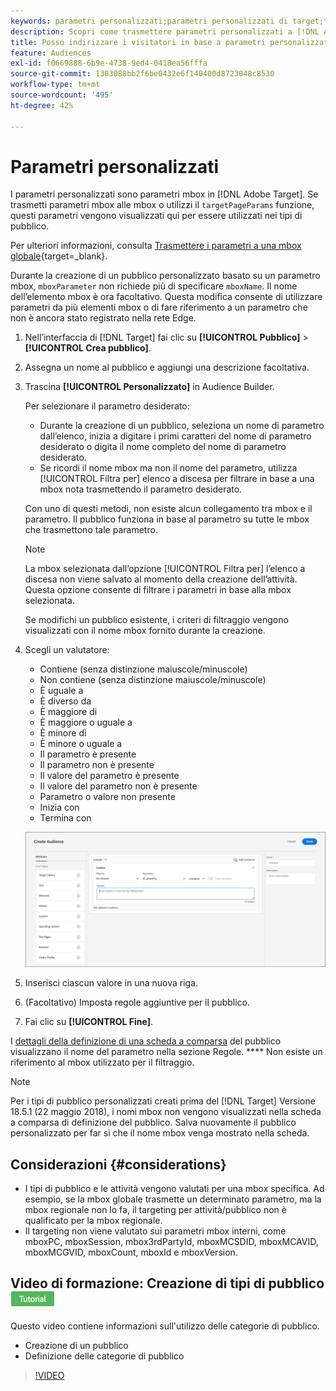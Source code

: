 ```yaml
---
keywords: parametri personalizzati;parametri personalizzati di target;targetpageparams;parametri mbox di targeting
description: Scopri come trasmettere parametri personalizzati a [!DNL Adobe Target] per l’utilizzo in audience.
title: Posso indirizzare i visitatori in base a parametri personalizzati?
feature: Audiences
exl-id: f0669888-6b9e-4738-9ed4-0418ea56fffa
source-git-commit: 1383088bb2f6be0432e6f140400d8723048c8530
workflow-type: tm+mt
source-wordcount: '495'
ht-degree: 42%

---
```


# Parametri personalizzati

I parametri personalizzati sono parametri mbox in [!DNL Adobe Target]. Se trasmetti parametri mbox alle mbox o utilizzi il `targetPageParams` funzione, questi parametri vengono visualizzati qui per essere utilizzati nei tipi di pubblico.

Per ulteriori informazioni, consulta [Trasmettere i parametri a una mbox globale](https://experienceleague.corp.adobe.com/docs/target-dev/developer/client-side/global-mbox/pass-parameters-to-global-mbox.html?lang=it){target=_blank}.

Durante la creazione di un pubblico personalizzato basato su un parametro mbox, `mboxParameter` non richiede più di specificare `mboxName`. Il nome dell’elemento mbox è ora facoltativo. Questa modifica consente di utilizzare parametri da più elementi mbox o di fare riferimento a un parametro che non è ancora stato registrato nella rete Edge.

1. Nell’interfaccia di [!DNL Target] fai clic su **[!UICONTROL Pubblico]** > **[!UICONTROL Crea pubblico]**.
1. Assegna un nome al pubblico e aggiungi una descrizione facoltativa.
1. Trascina **[!UICONTROL Personalizzato]** in Audience Builder.

   Per selezionare il parametro desiderato:

   * Durante la creazione di un pubblico, seleziona un nome di parametro dall’elenco, inizia a digitare i primi caratteri del nome di parametro desiderato o digita il nome completo del nome di parametro desiderato.
   * Se ricordi il nome mbox ma non il nome del parametro, utilizza [!UICONTROL Filtra per] elenco a discesa per filtrare in base a una mbox nota trasmettendo il parametro desiderato.

   Con uno di questi metodi, non esiste alcun collegamento tra mbox e il parametro. Il pubblico funziona in base al parametro su tutte le mbox che trasmettono tale parametro.

   >[!NOTE]
   >
   >La mbox selezionata dall’opzione [!UICONTROL Filtra per] l’elenco a discesa non viene salvato al momento della creazione dell’attività. Questa opzione consente di filtrare i parametri in base alla mbox selezionata.

   Se modifichi un pubblico esistente, i criteri di filtraggio vengono visualizzati con il nome mbox fornito durante la creazione.

1. Scegli un valutatore:

   * Contiene (senza distinzione maiuscole/minuscole)
   * Non contiene (senza distinzione maiuscole/minuscole)
   * È uguale a
   * È diverso da
   * È maggiore di
   * È maggiore o uguale a
   * È minore di
   * È minore o uguale a
   * Il parametro è presente
   * Il parametro non è presente
   * Il valore del parametro è presente
   * Il valore del parametro non è presente
   * Parametro o valore non presente
   * Inizia con
   * Termina con

   ![Parametro per pubblico Personalizzato](assets/custom.png)

1. Inserisci ciascun valore in una nuova riga.
1. (Facoltativo) Imposta regole aggiuntive per il pubblico.
1. Fai clic su **[!UICONTROL Fine]**.

I [dettagli della definizione di una scheda a comparsa](/help/main/c-target/c-audiences/audiences.md#section_11B9C4A777E14D36BA1E925021945780) del pubblico visualizzano il nome del parametro nella sezione Regole. **** Non esiste un riferimento al mbox utilizzato per il filtraggio.

>[!NOTE]
>
>Per i tipi di pubblico personalizzati creati prima del [!DNL Target] Versione 18.5.1 (22 maggio 2018), i nomi mbox non vengono visualizzati nella scheda a comparsa di definizione del pubblico. Salva nuovamente il pubblico personalizzato per far sì che il nome mbox venga mostrato nella scheda.

## Considerazioni {#considerations}

* I tipi di pubblico e le attività vengono valutati per una mbox specifica. Ad esempio, se la mbox globale trasmette un determinato parametro, ma la mbox regionale non lo fa, il targeting per attività/pubblico non è qualificato per la mbox regionale.
* Il targeting non viene valutato sui parametri mbox interni, come mboxPC, mboxSession, mbox3rdPartyId, mboxMCSDID, mboxMCAVID, mboxMCGVID, mboxCount, mboxId e mboxVersion.

## Video di formazione: Creazione di tipi di pubblico ![Icona esercitazione](/help/main/assets/tutorial.png)

Questo video contiene informazioni sull&#39;utilizzo delle categorie di pubblico.

* Creazione di un pubblico
* Definizione delle categorie di pubblico

>[!VIDEO](https://video.tv.adobe.com/v/17392)
